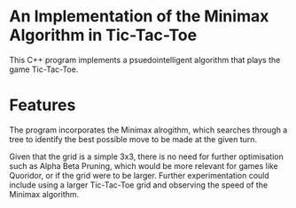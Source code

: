 # An Implementation of the Minimax Algorithm in Tic-Tac-Toe

This C++ program implements a psuedointelligent algorithm that plays the game Tic-Tac-Toe.  

# Features

The program incorporates the Minimax alrogithm, which searches through a tree to identify the best possible move to be made at the given turn. 

Given that the grid is a simple 3x3, there is no need for further optimisation such as Alpha Beta Pruning, which would be more relevant for games like Quoridor, or if the grid were to be larger. Further experimentation could include using a larger Tic-Tac-Toe grid and observing the speed of the Minimax algorithm.
